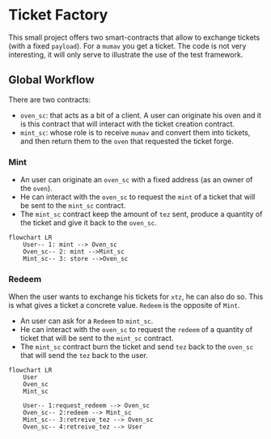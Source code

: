 # Ticket Factory

This small project offers two smart-contracts that allow to exchange tickets
(with a fixed `payload`). For a `mumav` you get a ticket. The code is not very
interesting, it will only serve to illustrate the use of the test framework.

## Global Workflow

There are two contracts: 
- `oven_sc`: that acts as a bit of a client. A user can originate his oven and it
  is this contract that will interact with the ticket creation contract.
- `mint_sc`: whose role is to receive `mumav` and convert them into tickets, and
  then return them to the `oven` that requested the ticket forge.
  
### Mint

- An user can originate an `oven_sc` with a fixed address (as an owner of the `oven`).
- He can interact with the `oven_sc` to request the `mint` of a ticket that will be sent
  to the `mint_sc` contract.
- The `mint_sc` contract keep the amount of `tez` sent, produce a quantity of the ticket
  and give it back to the `oven_sc`.
  
```mermaid
flowchart LR
    User-- 1: mint --> Oven_sc
    Oven_sc-- 2: mint -->Mint_sc
    Mint_sc-- 3: store -->Oven_sc
```
  
### Redeem

When the user wants to exchange his tickets for `xtz`, he can also do so. This
is what gives a ticket a concrete value. `Redeem` is the opposite of `Mint`.

- An user can ask for a `Redeem` to `mint_sc`.
- He can interact with the `oven_sc` to request the `redeem` of a quantity of ticket
  that will be sent to the `mint_sc` contract.
- The `mint_sc` contract burn the ticket and send `tez` back to the `oven_sc` that will
  send the `tez` back to the user.
  
```mermaid
flowchart LR
    User
    Oven_sc
    Mint_sc

    User-- 1:request_redeem --> Oven_sc
    Oven_sc-- 2:redeem --> Mint_sc
    Mint_sc-- 3:retreive_tez --> Oven_sc
    Oven_sc-- 4:retreive_tez --> User
```
